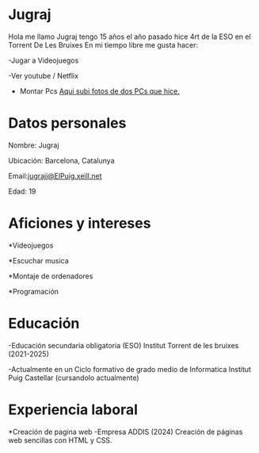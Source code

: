 # Jugraj
Hola me llamo Jugraj tengo 15 años el año pasado hice 4rt de la ESO en el Torrent De Les Bruixes 
En mi tiempo libre me gusta hacer:

-Jugar a Videojuegos

-Ver youtube / Netflix

- Montar Pcs
  [Aqui subi fotos de dos PCs que hice.](https://docs.google.com/document/d/1ue7QGJVh5ZqQ7WfSroaK9PZIk3YSQ3P1TvjZHwIMwo4/edit?usp=sharing)

# Datos personales
Nombre: Jugraj

Ubicación: Barcelona, Catalunya

Email:jugrajj@ElPuig.xeill.net

Edad: 19

# Aficiones y intereses

*Videojuegos

*Escuchar musica

*Montaje de ordenadores

*Programación

# Educación
-Educación secundaria obligatoria (ESO) Institut Torrent de les bruixes (2021-2025)

-Actualmente en un Ciclo formativo de grado medio de Informatica Institut Puig Castellar (cursandolo actualmente)

# Experiencia laboral
*Creación de pagina web -Empresa ADDIS (2024) Creación de páginas web sencillas con HTML y CSS.
